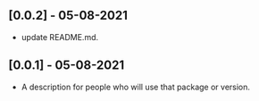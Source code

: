 ## [0.0.2] - 05-08-2021

* update README.md.

## [0.0.1] - 05-08-2021

* A description for people who will use that package or version.